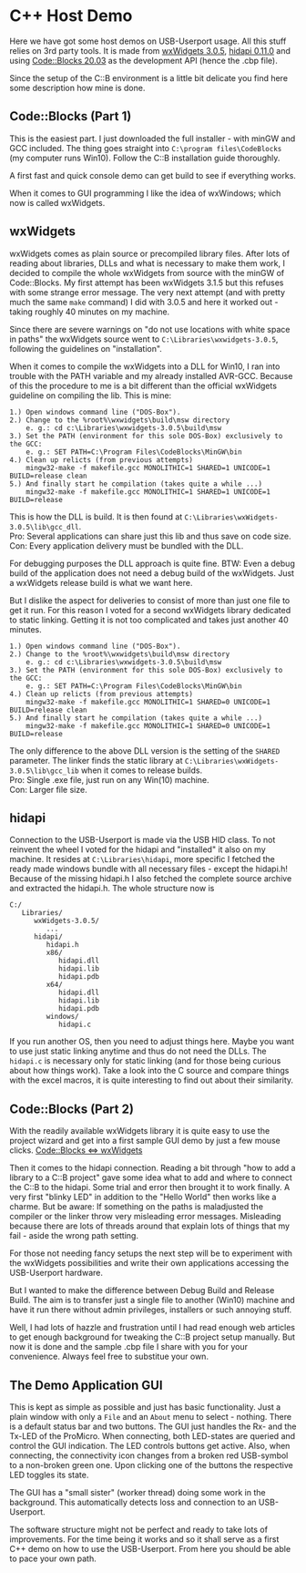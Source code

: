 # C++ Host Demo

Here we have got some host demos on USB-Userport usage.
All this stuff relies on 3rd party tools.
It is made from
[wxWidgets 3.0.5](https://www.wxwidgets.org/),
[hidapi 0.11.0](https://github.com/libusb/hidapi)
and using
[Code::Blocks 20.03](https://www.codeblocks.org/)
as the development API (hence the .cbp file).

Since the setup of the C::B environment is a little bit delicate you
find here some description how mine is done.


## Code::Blocks (Part 1)

This is the easiest part.
I just downloaded the full installer - with minGW and GCC included.
The thing goes straight into `C:\program files\CodeBlocks`
(my computer runs Win10).
Follow the C::B installation guide thoroughly.

A first fast and quick console demo can get build to see if everything works.

When it comes to GUI programming I like the idea of wxWindows; which now is
called wxWidgets.


## wxWidgets

wxWidgets comes as plain source or precompiled library files.
After lots of reading about libraries, DLLs and what is necessary to make them
work, I decided to compile the whole wxWidgets from source with the minGW of
Code::Blocks.
My first attempt has been wxWidgets 3.1.5 but this refuses with some strange
error message.
The very next attempt (and with pretty much the same `make` command) I did with
3.0.5 and here it worked out - taking roughly 40 minutes on my machine.

Since there are severe warnings on "do not use locations with white space in
paths" the wxWidgets source went to `C:\Libraries\wxwidgets-3.0.5`, following
the guidelines on "installation".

When it comes to compile the wxWidgets into a DLL for Win10, I ran into trouble
with the PATH variable and my already installed AVR-GCC.
Because of this the procedure to me is a bit different than the official
wxWidgets guideline on compiling the lib. This is mine:
````
1.) Open windows command line ("DOS-Box").
2.) Change to the %root%\wxwidgets\build\msw directory
    e. g.: cd c:\Libraries\wxwidgets-3.0.5\build\msw
3.) Set the PATH (environment for this sole DOS-Box) exclusively to the GCC:
    e. g.: SET PATH=C:\Program Files\CodeBlocks\MinGW\bin
4.) Clean up relicts (from previous attempts)
    mingw32-make -f makefile.gcc MONOLITHIC=1 SHARED=1 UNICODE=1 BUILD=release clean
5.) And finally start he compilation (takes quite a while ...)
    mingw32-make -f makefile.gcc MONOLITHIC=1 SHARED=1 UNICODE=1 BUILD=release
````
This is how the DLL is build.
It is then found at `C:\Libraries\wxWidgets-3.0.5\lib\gcc_dll`.  
Pro: Several applications can share just this lib and thus save on code size.  
Con: Every application delivery must be bundled with the DLL.

For debugging purposes the DLL approach is quite fine.
BTW: Even a debug build of the application does not need a debug build of
the wxWidgets.
Just a wxWidgets release build is what we want here.

But I dislike the aspect for deliveries to consist of more than just one file
to get it run.
For this reason I voted for a second wxWidgets library dedicated to static
linking.
Getting it is not too complicated and takes just another 40 minutes.
````
1.) Open windows command line ("DOS-Box").
2.) Change to the %root%\wxwidgets\build\msw directory
    e. g.: cd c:\Libraries\wxwidgets-3.0.5\build\msw
3.) Set the PATH (environment for this sole DOS-Box) exclusively to the GCC:
    e. g.: SET PATH=C:\Program Files\CodeBlocks\MinGW\bin
4.) Clean up relicts (from previous attempts)
    mingw32-make -f makefile.gcc MONOLITHIC=1 SHARED=0 UNICODE=1 BUILD=release clean
5.) And finally start he compilation (takes quite a while ...)
    mingw32-make -f makefile.gcc MONOLITHIC=1 SHARED=0 UNICODE=1 BUILD=release
````
The only difference to the above DLL version is the setting of the `SHARED`
parameter.
The linker finds the static library at `C:\Libraries\wxWidgets-3.0.5\lib\gcc_lib`
when it comes to release builds.  
Pro: Single .exe file, just run on any Win(10) machine.  
Con: Larger file size.  


## hidapi

Connection to the USB-Userport is made via the USB HID class.
To not reinvent the wheel I voted for the hidapi and "installed" it also on
my machine.
It resides at `C:\Libraries\hidapi`, more specific I fetched the ready made
windows bundle with all necessary files - except the hidapi.h!
Because of the missing hidapi.h I also fetched the complete source archive and
extracted the hidapi.h.
The whole structure now is
````
C:/
   Libraries/
      wxWidgets-3.0.5/
         ...
      hidapi/
         hidapi.h
         x86/
            hidapi.dll
            hidapi.lib
            hidapi.pdb
         x64/
            hidapi.dll
            hidapi.lib
            hidapi.pdb
         windows/
            hidapi.c
````
If you run another OS, then you need to adjust things here.
Maybe you want to use just static linking anytime and thus do not need the DLLs.
The `hidapi.c` is necessary only for static linking (and for those being curious
about how things work).
Take a look into the C source and compare things with the excel macros, it is
quite interesting to find out about their similarity.


## Code::Blocks (Part 2)

With the readily available wxWidgets library it is quite easy to use the project
wizard and get into a first sample GUI demo by just a few mouse clicks.
[Code::Blocks <=> wxWidgets](https://wiki.codeblocks.org/index.php/WxWindowsQuickRef)

Then it comes to the hidapi connection.
Reading a bit through "how to add a library to a C::B project" gave some idea
what to add and where to connect the C::B to the hidapi.
Some trial and error then brought it to work finally.
A very first "blinky LED" in addition to the "Hello World" then works like a
charme.
But be aware: If something on the paths is maladjusted the compiler or the
linker throw very misleading error messages.
Misleading because there are lots of threads around that explain lots of things
that my fail - aside the wrong path setting.

For those not needing fancy setups the next step will be to experiment with
the wxWidgets possibilities and write their own applications accessing the
USB-Userport hardware.

But I wanted to make the difference between Debug Build and Release Build.
The aim is to transfer just a single file to another (Win10) machine and have it
run there without admin privileges, installers or such annoying stuff.

Well, I had lots of hazzle and frustration until I had read enough web articles
to get enough background for tweaking the C::B project setup manually.
But now it is done and the sample .cbp file I share with you for your
convenience.
Always feel free to substitue your own.


## The Demo Application GUI

This is kept as simple as possible and just has basic functionality.
Just a plain window with only a `File` and an `About` menu to select - nothing.
There is a default status bar and two buttons.
The GUI just handles the Rx- and the Tx-LED of the ProMicro.
When connecting, both LED-states are queried and control the GUI indication.
The LED controls buttons get active.
Also, when connecting, the connectivity icon changes from a broken red
USB-symbol to a non-broken green one.
Upon clicking one of the buttons the respective LED toggles its state.

The GUI has a "small sister" (worker thread) doing some work in the background.
This automatically detects loss and connection to an USB-Userport.

The software structure might not be perfect and ready to take lots of
improvements.
For the time being it works and so it shall serve as a first C++ demo
on how to use the USB-Userport.
From here you should be able to pace your own path.
